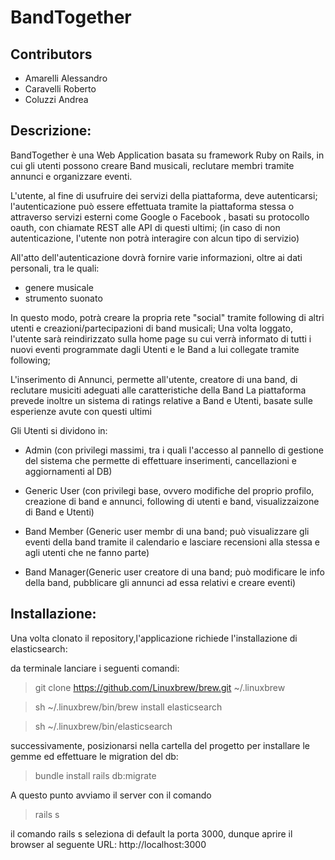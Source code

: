<h1>BandTogether</h1>

<h2>Contributors</h2>

- Amarelli Alessandro
- Caravelli Roberto
- Coluzzi Andrea


<h2>Descrizione:</h2>

BandTogether è una Web Application basata su framework Ruby on Rails, in cui gli utenti possono creare Band musicali, reclutare membri tramite annunci e organizzare eventi.

L'utente, al fine di usufruire dei servizi della piattaforma, deve autenticarsi; l'autenticazione può essere effettuata tramite la piattaforma stessa o attraverso servizi esterni come Google o Facebook , basati su protocollo oauth, con chiamate REST alle API di questi ultimi; (in caso di non autenticazione, l'utente non potrà interagire con alcun tipo di servizio)

All'atto dell'autenticazione dovrà fornire varie informazioni, oltre ai dati personali, tra le quali: 

- genere musicale
- strumento suonato

In questo modo, potrà creare la propria rete "social" tramite following di altri utenti e creazioni/partecipazioni di band musicali; 
Una volta loggato, l'utente sarà reindirizzato sulla home page su cui verrà informato di tutti i nuovi eventi programmate dagli Utenti e le Band a lui collegate tramite following;  

L'inserimento di Annunci, permette all'utente, creatore di una band, di reclutare musiciti adeguati alle caratteristiche della Band 
La piattaforma prevede inoltre un sistema di ratings relative a Band e Utenti, basate sulle esperienze avute con questi ultimi


Gli Utenti si dividono in:

- Admin (con privilegi massimi, tra i quali l'accesso al pannello di gestione del sistema che permette di effettuare inserimenti, cancellazioni e aggiornamenti al DB) 

- Generic User (con privilegi base, ovvero modifiche del proprio profilo, creazione di band e annunci, following di utenti e band, visualizzaizone di Band e Utenti)

- Band Member (Generic user membr di una band; può visualizzare gli eventi della band tramite il calendario e lasciare recensioni alla stessa e agli utenti che ne fanno parte)

- Band Manager(Generic user creatore di una band; può modificare le info della band, pubblicare gli annunci ad essa relativi e creare eventi)


<h2>Installazione:</h2>

Una volta clonato il repository,l'applicazione richiede l'installazione di elasticsearch: 

da terminale lanciare i seguenti comandi:

  >git clone https://github.com/Linuxbrew/brew.git ~/.linuxbrew
  
  >sh ~/.linuxbrew/bin/brew install elasticsearch
  
  >sh ~/.linuxbrew/bin/elasticsearch 

successivamente, posizionarsi nella cartella del progetto per installare le gemme ed effettuare le migration del db:

 >bundle install
 >rails db:migrate
 
A questo punto avviamo il server con il comando   
 
 >rails s

il comando rails s seleziona di default la porta 3000, dunque aprire il browser al seguente URL: 
    http://localhost:3000
